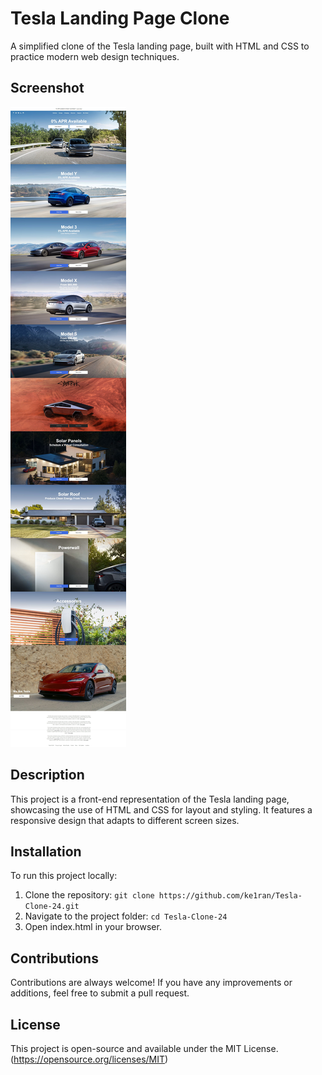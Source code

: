 # Tesla Landing Page Clone

A simplified clone of the Tesla landing page, built with HTML and CSS to practice modern web design techniques.

## Screenshot
![Tesla Landing Page Screenshot](Screenshot.jpeg)

## Description
This project is a front-end representation of the Tesla landing page, showcasing the use of HTML and CSS for layout and styling. It features a responsive design that adapts to different screen sizes.

## Installation
To run this project locally:
1. Clone the repository:
    `git clone https://github.com/ke1ran/Tesla-Clone-24.git`
2. Navigate to the project folder:
    `cd Tesla-Clone-24`
3. Open index.html in your browser.

## Contributions
Contributions are always welcome! If you have any improvements or additions, feel free to submit a pull request. 

## License
This project is open-source and available under the MIT License.(https://opensource.org/licenses/MIT)

